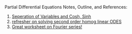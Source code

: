 Partial Differential Equations Notes, Outline, and References:

1. [Seperation of Variables and Cosh, Sinh](https://math.stackexchange.com/questions/1561716/hyperbolic-or-exponential-solutions-to-differential-equation)
2. [refresher on solving second order homog linear ODES](https://www.youtube.com/watch?v=soU-zRdpsoA)
3. [Great worksheet on Fourier series!](http://www.cse.salford.ac.uk/physics/gsmcdonald/H-Tutorials/Fourier-series-tutorial.pdf)
